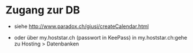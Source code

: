 # Zugang zur DB

- siehe http://www.paradox.ch/giusi/createCalendar.html

- oder über my.hoststar.ch (passwort in KeePass)
    in my.hoststar.ch:gehe zu Hosting > Datenbanken

